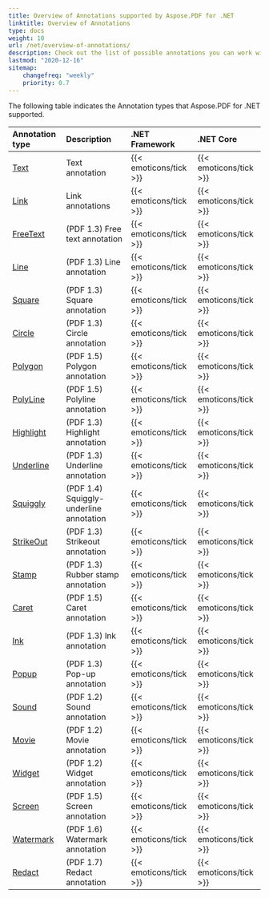 ```yaml
---
title: Overview of Annotations supported by Aspose.PDF for .NET
linktitle: Overview of Annotations
type: docs
weight: 10
url: /net/overview-of-annotations/
description: Check out the list of possible annotations you can work with using Aspose.PDF for .NET.
lastmod: "2020-12-16"
sitemap:
    changefreq: "weekly"
    priority: 0.7
---
```


The following table indicates the Annotation types that Aspose.PDF for .NET supported.

|**Annotation type**|**Description**|**.NET Framework**|**.NET Core**|
| :- | :- | :- | :- |
|[Text](/pdf/net/annotation-in-existing-pdf-file/)|Text annotation|{{< emoticons/tick >}}|{{< emoticons/tick >}} | 
|[Link](/pdf/net/link-annotation/)|Link annotations|{{< emoticons/tick >}}|{{< emoticons/tick >}} | 
|[FreeText](/pdf/net/free-text-annotation/)|(PDF 1.3) Free text annotation|{{< emoticons/tick >}}|{{< emoticons/tick >}}|
|[Line](/pdf/net/line-annotation/)|(PDF 1.3) Line annotation|{{< emoticons/tick >}}|{{< emoticons/tick >}}|
|[Square](/pdf/net/square-and-circle-annotations/)|(PDF 1.3) Square annotation|{{< emoticons/tick >}}|{{< emoticons/tick >}}|
|[Circle](/pdf/net/square-and-circle-annotations/)|(PDF 1.3) Circle annotation|{{< emoticons/tick >}}|{{< emoticons/tick >}}|
|[Polygon](/pdf/net/polygon-and-polyline-annotations/)|(PDF 1.5) Polygon annotation|{{< emoticons/tick >}}|{{< emoticons/tick >}}|
|[PolyLine](/pdf/net/polygon-and-polyline-annotations/)|(PDF 1.5) Polyline annotation|{{< emoticons/tick >}}|{{< emoticons/tick >}}|
|[Highlight](/pdf/net/text-markup-annotation/)|(PDF 1.3) Highlight annotation|{{< emoticons/tick >}}|{{< emoticons/tick >}}|
|[Underline](/pdf/net/text-markup-annotation/)|(PDF 1.3) Underline annotation|{{< emoticons/tick >}}|{{< emoticons/tick >}}| 
|[Squiggly](/pdf/net/text-markup-annotation/)|(PDF 1.4) Squiggly-underline annotation|{{< emoticons/tick >}}|{{< emoticons/tick >}}|
|[StrikeOut](/pdf/net/text-markup-annotation/)|(PDF 1.3) Strikeout annotation|{{< emoticons/tick >}}|{{< emoticons/tick >}}|
|[Stamp](/pdf/net/stamping/)|(PDF 1.3) Rubber stamp annotation|{{< emoticons/tick >}}|{{< emoticons/tick >}}|
|[Caret](/pdf/net/caret-annotation/)|(PDF 1.5) Caret annotation|{{< emoticons/tick >}}|{{< emoticons/tick >}}|
|[Ink](/pdf/net/ink-annotation/)|(PDF 1.3) Ink annotation|{{< emoticons/tick >}}|{{< emoticons/tick >}}|
|[Popup](/pdf/net/popup-annotation/)|(PDF 1.3) Pop-up annotation|{{< emoticons/tick >}}|{{< emoticons/tick >}}|
|[Sound](/pdf/net/multimedia-annotation/)|(PDF 1.2) Sound annotation|{{< emoticons/tick >}}|{{< emoticons/tick >}}|
|[Movie](/pdf/net/multimedia-annotation/)|(PDF 1.2) Movie annotation|{{< emoticons/tick >}}|{{< emoticons/tick >}}|
|[Widget](/pdf/net/widget-annotation/)|(PDF 1.2) Widget annotation|{{< emoticons/tick >}}|{{< emoticons/tick >}}|
|[Screen](/pdf/net/multimedia-annotation/)|(PDF 1.5) Screen annotation|{{< emoticons/tick >}}|{{< emoticons/tick >}}|
|[Watermark](/pdf/net/watermarkannotation/)|(PDF 1.6) Watermark annotation|{{< emoticons/tick >}}|{{< emoticons/tick >}}|
|[Redact](/pdf/net/redact-certain-page-region-with-redactionannotation/)|(PDF 1.7) Redact annotation|{{< emoticons/tick >}}|{{< emoticons/tick >}}|
